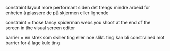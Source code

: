 constraint layout
more performant siden det trengs mindre arbeid for enheten å plassere de på skjermen eller lignende

constraint = those fancy spiderman webs you shoot at the end of the screen in the visual screen editor 

barrier = en strek som skiller ting eller noe slikt. ting kan bli constrained mot barrier for å lage kule ting